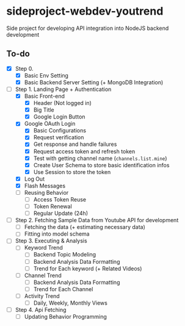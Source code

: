 # sideproject-webdev-youtrend

Side project for developing API integration into NodeJS backend development

## To-do

- [x] Step 0.
  - [x] Basic Env Setting
  - [x] Basic Backend Server Setting (+ MongoDB Integration)
- [ ] Step 1. Landing Page + Authentication
  - [x] Basic Front-end
    - [x] Header (Not logged in)
    - [x] Big Title
    - [x] Google Login Button
  - [x] Google OAuth Login
    - [x] Basic Configurations
    - [x] Request verification
    - [x] Get response and handle failures
    - [x] Request access token and refresh token
    - [x] Test with getting channel name (`channels.list.mine`)
    - [x] Create User Schema to store basic identification infos
    - [x] Use Session to store the token
  - [x] Log Out
  - [x] Flash Messages
  - [ ] Reusing Behavior
    - [ ] Access Token Reuse
    - [ ] Token Renewal
    - [ ] Regular Update (24h)
- [ ] Step 2. Fetching Sample Data from Youtube API for development
  - [ ] Fetching the data (+ estimating necessary data)
  - [ ] Fitting into model schema
- [ ] Step 3. Executing & Analysis
  - [ ] Keyword Trend
    - [ ] Backend Topic Modeling
    - [ ] Backend Analysis Data Formatting
    - [ ] Trend for Each keyword (+ Related Videos)
  - [ ] Channel Trend
    - [ ] Backend Analysis Data Formatting
    - [ ] Trend for Each Channel
  - [ ] Activity Trend
    - [ ] Daily, Weekly, Monthly Views
- [ ] Step 4. Api Fetching
  - [ ] Updating Behavior Programming
